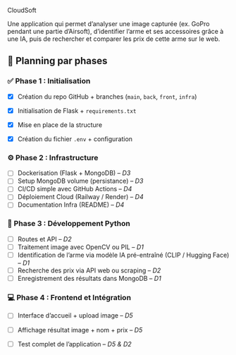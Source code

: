 CloudSoft

Une application qui permet d’analyser une image capturée (ex. GoPro pendant une partie d’Airsoft), d’identifier l’arme et ses accessoires grâce à une IA, puis de rechercher et comparer les prix de cette arme sur le web.



## 📅 Planning par phases

### ✅ Phase 1 : Initialisation

- [x] Création du repo GitHub + branches (`main`, `back`, `front`, `infra`) 
- [x] Initialisation de Flask + `requirements.txt` 
- [x] Mise en place de la structure
- [x] Création du fichier `.env` + configuration


### ⚙️ Phase 2 : Infrastructure

- [ ] Dockerisation (Flask + MongoDB) – *D3*
- [ ] Setup MongoDB volume (persistance) – *D3*
- [ ] CI/CD simple avec GitHub Actions – *D4*
- [ ] Déploiement Cloud (Railway / Render) – *D4*
- [ ] Documentation Infra (README) – *D4*

### 🧠 Phase 3 : Développement Python

- [ ] Routes et API – *D2*
- [ ] Traitement image avec OpenCV ou PIL – *D1*
- [ ] Identification de l’arme via modèle IA pré-entraîné (CLIP / Hugging Face) – *D1*
- [ ] Recherche des prix via API web ou scraping – *D2*
- [ ] Enregistrement des résultats dans MongoDB – *D1*

### 💻 Phase 4 : Frontend et Intégration

- [ ] Interface d’accueil + upload image – *D5*
- [ ] Affichage résultat image + nom + prix – *D5*
- [ ] Test complet de l’application – *D5 & D2*

